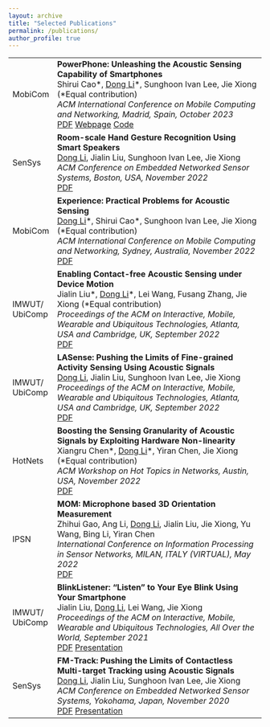 ```yaml
---
layout: archive
title: "Selected Publications"
permalink: /publications/
author_profile: true
---
```

<div class="publications-section">
  <!-- <h2>Selection Publications</h2> -->
  <table class="publications-table">
    <tr class="publications-item">
      <td class="publications-date"><span class="publications-label">MobiCom</span></td>
      <td class="publications-content">
        <b>PowerPhone: Unleashing the Acoustic Sensing Capability of Smartphones</b><br />
           Shirui Cao*, <u>Dong Li</u>*, Sunghoon Ivan Lee, Jie Xiong (*Equal contribution) <br />
           <i>ACM International Conference on Mobile Computing and Networking, Madrid, Spain, October 2023</i> <br />
             <a href="files/Mobicom23_PowerPhone.pdf" class="button-link">PDF</a>
             <a href="https://powerphone.github.io" class="button-link">Webpage</a>
             <a href="https://github.com/PowerPhone" class="button-link">Code</a>
      </td>
    </tr>
    <tr class="publications-item">
      <td class="publications-date"><span class="publications-label">SenSys</span></td>
      <td class="publications-content">
        <b>Room-scale Hand Gesture Recognition Using Smart Speakers</b><br />
           <u>Dong Li</u>, Jialin Liu, Sunghoon Ivan Lee, Jie Xiong <br />
           <i>ACM Conference on Embedded Networked Sensor Systems, Boston, USA, November 2022</i> <br />
             <a href="files/SenSys2022_SpeakerGesture.pdf" class="button-link">PDF</a>
      </td>
    </tr>
    <tr class="publications-item">
      <td class="publications-date"><span class="publications-label">MobiCom</span></td>
      <td class="publications-content">
       <b>Experience: Practical Problems for Acoustic Sensing</b><br />
           <u>Dong Li</u>*, Shirui Cao*, Sunghoon Ivan Lee, Jie Xiong (*Equal contribution) <br />
           <i>ACM International Conference on Mobile Computing and Networking, Sydney, Australia, November 2022</i> <br />
             <a href="files/MobiCom22_Experience.pdf" class="button-link">PDF</a>
      </td>
    </tr>
    <tr class="publications-item">
      <td class="publications-date"><span class="publications-label">IMWUT/<br>UbiComp</span></td>
      <td class="publications-content">
        <b>Enabling Contact-free Acoustic Sensing under Device Motion</b><br />
           Jialin Liu*, <u>Dong Li</u>*, Lei Wang, Fusang Zhang, Jie Xiong (*Equal contribution) <br />
           <i>Proceedings of the ACM on Interactive, Mobile, Wearable and Ubiquitous Technologies, Atlanta, USA and Cambridge, UK, September 2022</i> <br />
             <a href="files/MobiCom22_Experience.pdf" class="button-link">PDF</a>
      </td>
    </tr>
    <tr class="publications-item">
      <td class="publications-date"><span class="publications-label">IMWUT/<br>UbiComp</span></td>
      <td class="publications-content">
        <b>LASense: Pushing the Limits of Fine-grained Activity Sensing Using Acoustic Signals</b><br />
           <u>Dong Li</u>, Jialin Liu, Sunghoon Ivan Lee, Jie Xiong <br />
           <i>Proceedings of the ACM on Interactive, Mobile, Wearable and Ubiquitous Technologies, Atlanta, USA and Cambridge, UK, September 2022</i> <br />
             <a href="files/IMWUT21_BlinkListener.pdf" class="button-link">PDF</a>
      </td>
    </tr>
    <tr class="publications-item">
      <td class="publications-date"><span class="publications-label">HotNets</span></td>
      <td class="publications-content">
        <b>Boosting the Sensing Granularity of Acoustic Signals by Exploiting Hardware Non-linearity</b><br />
           Xiangru Chen*, <u>Dong Li</u>*, Yiran Chen, Jie Xiong (*Equal contribution) <br />
           <i>ACM Workshop on Hot Topics in Networks, Austin, USA, November 2022</i> <br />
             <a href="files/HotNets22_Boost.pdf" class="button-link">PDF</a>
      </td>
    </tr>
    <tr class="publications-item">
      <td class="publications-date"><span class="publications-label">IPSN</span></td>
      <td class="publications-content">
        <b>MOM: Microphone based 3D Orientation Measurement</b><br />
           Zhihui Gao, Ang Li, <u>Dong Li</u>, Jialin Liu, Jie Xiong, Yu Wang, Bing Li, Yiran Chen <br />
           <i>International Conference on Information Processing in Sensor Networks, MILAN, ITALY (VIRTUAL), May 2022</i> <br />
             <a href="files/IPSN2022_MOM.pdf" class="button-link">PDF</a>
      </td>
    </tr>
    <tr class="publications-item">
      <td class="publications-date"><span class="publications-label">IMWUT/<br>UbiComp</span></td>
      <td class="publications-content">
        <b>BlinkListener: “Listen” to Your Eye Blink Using Your Smartphone</b><br />
           Jialin Liu, <u>Dong Li</u>, Lei Wang, Jie Xiong <br />
           <i>Proceedings of the ACM on Interactive, Mobile, Wearable and Ubiquitous Technologies, All Over the World, September 2021</i> <br />
            <a href="files/IMWUT21_BlinkListener.pdf" class="button-link">PDF</a>
            <a href="https://www.youtube.com/watch?v=H-QOrw1m2Lw&t=204s" class="button-link">Presentation</a>
      </td>
    </tr>
    <tr class="publications-item">
      <td class="publications-date"><span class="publications-label">SenSys</span></td>
      <td class="publications-content">
        <b>FM-Track: Pushing the Limits of Contactless Multi-target Tracking using Acoustic Signals</b><br />
           <u>Dong Li</u>, Jialin Liu, Sunghoon Ivan Lee, Jie Xiong <br />
           <i>ACM Conference on Embedded Networked Sensor Systems, Yokohama, Japan, November 2020</i> <br />
            <a href="files/SenSys20_FM-Track.pdf" class="button-link">PDF</a>
            <a href="https://www.youtube.com/watch?v=H-QOrw1m2Lw&t=204s" class="button-link">Presentation</a>
      </td>
    </tr>
  </table>
</div>
